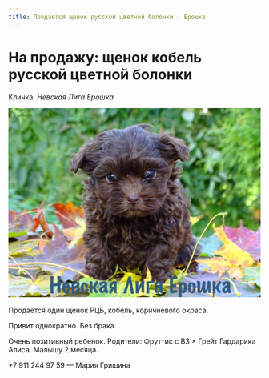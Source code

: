 ```yaml
---
title: Продается щенок русской цветной болонки - Ерошка
---
```


# На продажу: щенок кобель русской цветной болонки

Кличка: *Невская Лига Ерошка*

![Невская Лига Ерошка](/assets/photos/eroshka-2018.10.jpg)

Продается один щенок РЦБ, кобель, коричневого окраса. 

Привит однократно. Без брака.


Очень позитивный ребенок. Родители: Фруттис с ВЗ × Грейт Гардарика Алиса. Малышу 2 месяца.

+7 911 244 97 59 &mdash; Мария Гришина
